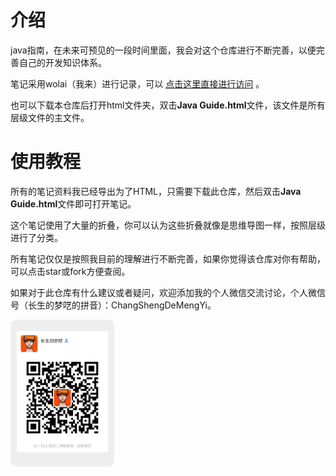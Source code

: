 # 介绍
java指南，在未来可预见的一段时间里面，我会对这个仓库进行不断完善，以便完善自己的开发知识体系。

笔记采用wolai（我来）进行记录，可以 [点击这里直接进行访问](https://www.wolai.com/slen/9DRdEPDWuKbKtXDEWDskWs?theme=dark) 。

也可以下载本仓库后打开html文件夹，双击**Java Guide.html**文件，该文件是所有层级文件的主文件。

# 使用教程
所有的笔记资料我已经导出为了HTML，只需要下载此仓库，然后双击**Java Guide.html**文件即可打开笔记。

这个笔记使用了大量的折叠，你可以认为这些折叠就像是思维导图一样，按照层级进行了分类。

所有笔记仅仅是按照我目前的理解进行不断完善，如果你觉得该仓库对你有帮助，可以点击star或fork方便查阅。

如果对于此仓库有什么建议或者疑问，欢迎添加我的个人微信交流讨论，个人微信号（长生的梦呓的拼音）：ChangShengDeMengYi。



<img src="./assets/wechat-qrcode.jpg" style="width: 33%;border-radius: 10px">